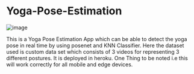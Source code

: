 # Yoga-Pose-Estimation

![image](https://user-images.githubusercontent.com/60140479/137916538-a652fadc-5a31-4aaa-9aa9-7338bed06e02.png)


This is a Yoga Pose Estimation App which can be able to detect the yoga pose in real time by using posenet and KNN Classifier. Here the dataset used is custom data set which consists of 3 videos for representing 3 different postures. It is deployed in heroku. One Thing to be noted i.e this will work correctly for all mobile and edge devices.



